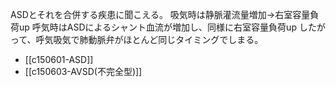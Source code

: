 ASDとそれを合併する疾患に聞こえる。
吸気時は静脈灌流量増加→右室容量負荷up
呼気時はASDによるシャント血流が増加し、同様に右室容量負荷up
したがって、呼気吸気で肺動脈弁がほとんど同じタイミングでしまる。

- [[c150601-ASD]]
- [[c150603-AVSD(不完全型)]]